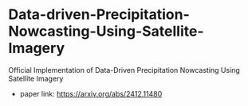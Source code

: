 # Data-driven-Precipitation-Nowcasting-Using-Satellite-Imagery

Official Implementation of Data-Driven Precipitation Nowcasting Using Satellite Imagery

- paper link: https://arxiv.org/abs/2412.11480
